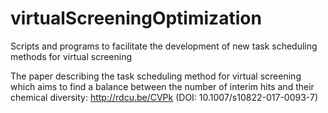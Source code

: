 # virtualScreeningOptimization
Scripts and programs to facilitate the development of new task scheduling methods for virtual screening

The paper describing the task scheduling method for virtual screening which aims to find a balance between the number of interim hits and their chemical diversity: http://rdcu.be/CVPk (DOI: 10.1007/s10822-017-0093-7)

